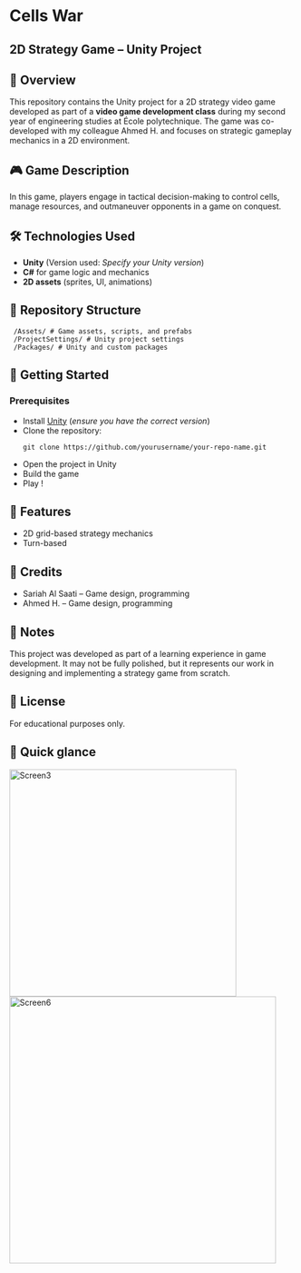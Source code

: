 # Cells War
## 2D Strategy Game – Unity Project  

## 📌 Overview  
This repository contains the Unity project for a 2D strategy video game developed as part of a **video game development class** during my second year of engineering studies at École polytechnique. The game was co-developed with my colleague Ahmed H. and focuses on strategic gameplay mechanics in a 2D environment.  

## 🎮 Game Description  
In this game, players engage in tactical decision-making to control cells, manage resources, and outmaneuver opponents in a game on conquest.

## 🛠️ Technologies Used  
- **Unity** (Version used: *Specify your Unity version*)  
- **C#** for game logic and mechanics  
- **2D assets** (sprites, UI, animations)  

## 📁 Repository Structure 
```
 /Assets/ # Game assets, scripts, and prefabs
 /ProjectSettings/ # Unity project settings
 /Packages/ # Unity and custom packages
 ```

## 🚀 Getting Started  
### Prerequisites  
- Install [Unity](https://unity.com/) (*ensure you have the correct version*)  
- Clone the repository:  
  ```
  git clone https://github.com/yourusername/your-repo-name.git 
  ```
- Open the project in Unity
- Build the game
- Play !

## 🎨 Features
- 2D grid-based strategy mechanics
- Turn-based 

## 👥 Credits
- Sariah Al Saati – Game design, programming
- Ahmed H. – Game design, programming

## 📌 Notes
This project was developed as part of a learning experience in game development. It may not be fully polished, but it represents our work in designing and implementing a strategy game from scratch.

## 📜 License
For educational purposes only.

## 👀 Quick glance
<img width="400" alt="Screen3" src="https://github.com/user-attachments/assets/ea673562-2152-425d-93c2-679f1f9d44cb" />
<img width="470" alt="Screen6" src="https://github.com/user-attachments/assets/0621048f-adb0-43b4-8320-42762f0352bb" />
